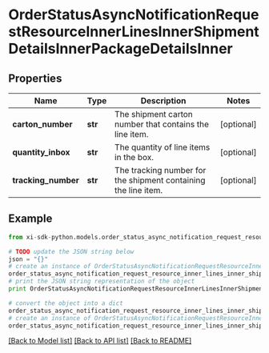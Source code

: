 # OrderStatusAsyncNotificationRequestResourceInnerLinesInnerShipmentDetailsInnerPackageDetailsInner


## Properties

Name | Type | Description | Notes
------------ | ------------- | ------------- | -------------
**carton_number** | **str** | The shipment carton number that contains the line item. | [optional] 
**quantity_inbox** | **str** | The quantity of line items in the box. | [optional] 
**tracking_number** | **str** | The tracking number for the shipment containing the line item. | [optional] 

## Example

```python
from xi-sdk-python.models.order_status_async_notification_request_resource_inner_lines_inner_shipment_details_inner_package_details_inner import OrderStatusAsyncNotificationRequestResourceInnerLinesInnerShipmentDetailsInnerPackageDetailsInner

# TODO update the JSON string below
json = "{}"
# create an instance of OrderStatusAsyncNotificationRequestResourceInnerLinesInnerShipmentDetailsInnerPackageDetailsInner from a JSON string
order_status_async_notification_request_resource_inner_lines_inner_shipment_details_inner_package_details_inner_instance = OrderStatusAsyncNotificationRequestResourceInnerLinesInnerShipmentDetailsInnerPackageDetailsInner.from_json(json)
# print the JSON string representation of the object
print OrderStatusAsyncNotificationRequestResourceInnerLinesInnerShipmentDetailsInnerPackageDetailsInner.to_json()

# convert the object into a dict
order_status_async_notification_request_resource_inner_lines_inner_shipment_details_inner_package_details_inner_dict = order_status_async_notification_request_resource_inner_lines_inner_shipment_details_inner_package_details_inner_instance.to_dict()
# create an instance of OrderStatusAsyncNotificationRequestResourceInnerLinesInnerShipmentDetailsInnerPackageDetailsInner from a dict
order_status_async_notification_request_resource_inner_lines_inner_shipment_details_inner_package_details_inner_form_dict = order_status_async_notification_request_resource_inner_lines_inner_shipment_details_inner_package_details_inner.from_dict(order_status_async_notification_request_resource_inner_lines_inner_shipment_details_inner_package_details_inner_dict)
```
[[Back to Model list]](../README.md#documentation-for-models) [[Back to API list]](../README.md#documentation-for-api-endpoints) [[Back to README]](../README.md)


